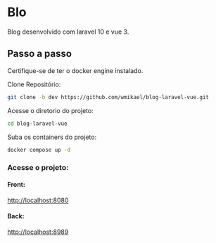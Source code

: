 
# Blo
Blog desenvolvido com laravel 10 e vue 3.

## Passo a passo
Certifique-se de ter o docker engine instalado.

Clone Repositório:

```sh
git clone -b dev https://github.com/wmikael/blog-laravel-vue.git
```

Acesse o diretorio do projeto:

```sh
cd blog-laravel-vue
```

Suba os containers do projeto:

```sh
docker compose up -d
```

### Acesse o projeto:

#### Front:

[http://localhost:8080](http://localhost:8080)

#### Back:

[http://localhost:8989](http://localhost:8989)
